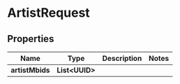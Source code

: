 

# ArtistRequest


## Properties

| Name | Type | Description | Notes |
|------------ | ------------- | ------------- | -------------|
|**artistMbids** | **List&lt;UUID&gt;** |  |  |



